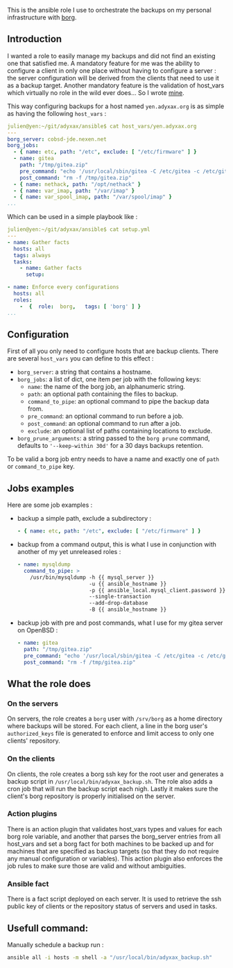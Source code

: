 This is the ansible role I use to orchestrate the backups on my personal infrastructure with [borg](https://borgbackup.readthedocs.io/en/stable/).

## Introduction

I wanted a role to easily manage my backups and did not find an existing one that satisfied me. A mandatory feature for me was the ability to configure a client in only one place without having to configure a server : the server configuration will be derived from the clients that need to use it as a backup target. Another mandatory feature is the validation of host_vars which virtually no role in the wild ever does... So I wrote [mine](https://git.adyxax.org/adyxax/borg-ansible-role).

This way configuring backups for a host named `yen.adyxax.org` is as simple as having the following `host_vars` :
```yaml
julien@yen:~/git/adyxax/ansible$ cat host_vars/yen.adyxax.org
---
borg_server: cobsd-jde.nexen.net
borg_jobs:
  - { name: etc, path: "/etc", exclude: [ "/etc/firmware" ] }
  - name: gitea
    path: "/tmp/gitea.zip"
    pre_command: "echo '/usr/local/sbin/gitea -C /etc/gitea -c /etc/gitea/app.ini dump -f /tmp/gitea.zip' | su -l _gitea"
    post_command: "rm -f /tmp/gitea.zip"
  - { name: nethack, path: "/opt/nethack" }
  - { name: var_imap, path: "/var/imap" }
  - { name: var_spool_imap, path: "/var/spool/imap" }
...
```

Which can be used in a simple playbook like :
```yaml
julien@yen:~/git/adyxax/ansible$ cat setup.yml
---
- name: Gather facts
  hosts: all
  tags: always
  tasks:
    - name: Gather facts
      setup:

- name: Enforce every configurations
  hosts: all
  roles:
    -  {  role:  borg,   tags: [ 'borg' ] }
...
```

## Configuration

First of all you only need to configure hosts that are backup clients. There are several `host_vars` you can define to this effect :
- `borg_server`: a string that contains a hostname.
- `borg_jobs`: a list of dict, one item per job with the following keys:
  - `name`: the name of the borg job, an alphanumeric string.
  - `path`: an optional path containing the files to backup.
  - `command_to_pipe`: an optional command to pipe the backup data from.
  - `pre_command`: an optional command to run before a job.
  - `post_command`: an optional command to run after a job.
  - `exclude`: an optional list of paths containing locations to exclude.
- `borg_prune_arguments`: a string passed to the `borg prune` command, defaults to `'--keep-within 30d'` for a 30 days backups retention.

To be valid a borg job entry needs to have a name and exactly one of `path` or `command_to_pipe` key.

## Jobs examples

Here are some job examples :
- backup a simple path, exclude a subdirectory :
  ```yaml
  - { name: etc, path: "/etc", exclude: [ "/etc/firmware" ] }
  ```
- backup from a command output, this is what I use in conjunction with another of my yet unreleased roles :
  ```yaml
  - name: mysqldump
    command_to_pipe: >
      /usr/bin/mysqldump -h {{ mysql_server }}
                         -u {{ ansible_hostname }}
                         -p {{ ansible_local.mysql_client.password }}
                         --single-transaction
                         --add-drop-database
                         -B {{ ansible_hostname }}
  ```
- backup job with pre and post commands, what I use for my gitea server on OpenBSD :
  ```yaml
  - name: gitea
    path: "/tmp/gitea.zip"
    pre_command: "echo '/usr/local/sbin/gitea -C /etc/gitea -c /etc/gitea/app.ini dump -f /tmp/gitea.zip' | su -l _gitea"
    post_command: "rm -f /tmp/gitea.zip"
  ```

## What the role does

### On the servers

On servers, the role creates a `borg` user with `/srv/borg` as a home directory where backups will be stored. For each client, a line in the borg user's `authorized_keys` file is generated to enforce and limit access to only one clients' repository.

### On the clients

On clients, the role creates a borg ssh key for the root user and generates a backup script in `/usr/local/bin/adyxax_backup.sh`. The role also adds a cron job that will run the backup script each nigh. Lastly it makes sure the client's borg repository is properly initialised on the server.

### Action plugins

There is an action plugin that validates host_vars types and values for each borg role variable, and another that parses the borg_server entries from all host_vars and set a borg fact for both machines to be backed up and for machines that are specified as backup targets (so that they do not require any manual configuration or variables). This action plugin also enforces the job rules to make sure those are valid and without ambiguities.

### Ansible fact

There is a fact script deployed on each server. It is used to retrieve the ssh public key of clients or the repository status of servers and used in tasks.

## Usefull command:

Manually schedule a backup run :
```sh
ansible all -i hosts -m shell -a "/usr/local/bin/adyxax_backup.sh"
```
